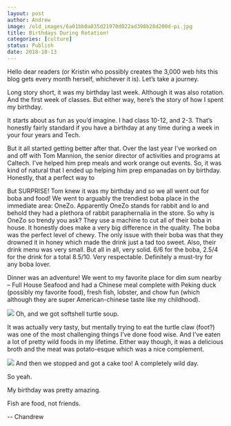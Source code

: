 ```yaml
---
layout: post
author: Andrew
image: /old_images/6a01bb0a035d21970d022ad398b28d200d-pi.jpg
title: Birthdays During Rotation!
categories: [culture]
status: Publish
date: 2018-10-13
---
```


Hello dear readers (or Kristin who possibly creates the 3,000 web hits this blog gets every month herself, whichever it is). Let’s take a journey.

Long story short, it was my birthday last week. Although it was also rotation. And the first week of classes. But either way, here’s the story of how I spent my birthday.

It starts about as fun as you’d imagine. I had class 10-12, and 2-3. That’s honestly fairly standard if you have a birthday at any time during a week in your four years and Tech.

But it all started getting better after that. Over the last year I’ve worked on and off with Tom Mannion, the senior director of activities and programs at Caltech. I’ve helped him prep meals and work orange out events. So, it was kind of natural that I ended up helping him prep empanadas on by birthday. Honestly, that a perfect way to

But SURPRISE! Tom knew it was my birthday and so we all went out for boba and food!
We went to arguably the trendiest boba place in the immediate area: OneZo. Apparently OneZo stands for rabbit and lo and behold they had a plethora of rabbit paraphernalia in the store. So why is OneZo so trendy you ask? They use a machine to cut all of their boba in house. It honestly does make a very big difference in the quality. The boba was the perfect level of chewy. The only issue with their boba was that they drowned it in honey which made the drink just a tad too sweet. Also, their drink menu was very small. But all in all, very solid. 6/6 for the boba, 2.5/4 for the drink for a total 8.5/10. Very respectable. Definitely a must-try for any boba lover.

Dinner was an adventure! We went to my favorite place for dim sum nearby – Full House Seafood and had a Chinese meal complete with Peking duck (possibly my favorite food), fresh fish, lobster, and chow fun (which although they are super American-chinese taste like my childhood).


![](/old_images/caltech_as_it_happens/6a0105349b8251970b022ad3729121200c.jpg)
Oh, and we got softshell turtle soup.

It was actually very tasty, but mentally trying to eat the turtle claw (foot?) was one of the most challenging things I’ve done food wise. And I’ve eaten a lot of pretty wild foods in my lifetime. Either way though, it was a delicious broth and the meat was potato-esque which was a nice complement.


![](/old_images/caltech_as_it_happens/6a0105349b8251970b022ad3b84ec9200b.jpg)
And then we stopped and got a cake too! A completely wild day.

So yeah.

My birthday was pretty amazing.

Fish are food, not friends.

-- Chandrew
